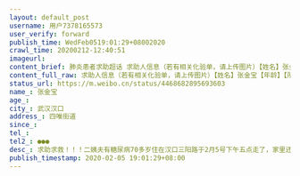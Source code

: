 ```yaml
---
layout: default_post
username: 用户7378165573
user_verify: forward
publish_time: WedFeb0519:01:29+08002020
crawl_time: 20200212-12:40:51
imageurl: 
content_brief: 肺炎患者求助超话 求助人信息（若有相关化验单，请上传图片）【姓名】张金宝【年龄】【所在城市】武汉汉口【所在小区、社区】四唯街道【患病时间】【联系方式】【其他紧急联系人】●●●【病情描述】 求助求救！！！二姨夫有糖尿病  70多岁  住在汉口三阳路 于2月5号下午五点走了，家 ...全文
content_full_raw: 求助人信息（若有相关化验单，请上传图片）【姓名】张金宝【年龄】【所在城市】武汉汉口【所在小区、社区】四唯街道【患病时间】【联系方式】【其他紧急联系人】●●●【病情描述】求助求救！！！二姨夫有糖尿病70多岁住在汉口三阳路于2月5号下午五点走了，家里还有我二姨还有我哥我哥有强制性脊柱炎免疫力低还有小侄子。二姨夫大年初一开始发烧出汗去八医院打针吃药均没有好转。呼吸困难打针时上了氧气！找四维街反应一直是等没有任何安排，今天打完针上楼时二姨夫突然晕倒呼吸窒息而死。医院也说是疑似感染新冠。二姨夫已经走了可家里人还有三人都在一个空间难免不被感染。恳求武汉各界好心人能帮忙转发尽力帮帮我二姨一家人我们在宣布封城那晚没有离开坚守在武汉我们相信党和国家医生护士也很辛苦深知没有床位不是他们不治疗。希望更多人能看到救救我二姨他们家能让全家检查一下隔离也行至少有医生护士在身边这可是一家的性命啊！求助电话：●●●我姓王我可以联系到二姨我们也去不了也看不了二姨那边家里肯定很痛苦有帮助者可以打我电话我代为转达谢谢好心人我对我的话负法律责任他们不知道微博也不会发求助我们是亲人我自己也在家隔离帮忙转发扩散希望得到救治
status_url: https://m.weibo.cn/status/4468682895693603
name_: 张金宝
age_: 
city_: 武汉汉口
address_: 四唯街道
since_: 
tel_: 
tel2_: ●●●
desc_: 求助求救！！！二姨夫有糖尿病70多岁住在汉口三阳路于2月5号下午五点走了，家里还有我二姨还有我哥我哥有强制性脊柱炎免疫力低还有小侄子。二姨夫大年初一开始发烧出汗去八医院打针吃药均没有好转。呼吸困难打针时上了氧气！找四维街反应一直是等没有任何安排，今天打完针上楼时二姨夫突然晕倒呼吸窒息而死。医院也说是疑似感染新冠。二姨夫已经走了可家里人还有三人都在一个空间难免不被感染。恳求武汉各界好心人能帮忙转发尽力帮帮我二姨一家人我们在宣布封城那晚没有离开坚守在武汉我们相信党和国家医生护士也很辛苦深知没有床位不是他们不治疗。希望更多人能看到救救我二姨他们家能让全家检查一下隔离也行至少有医生护士在身边这可是一家的性命啊！求助电话●●●我姓王我可以联系到二姨我们也去不了也看不了二姨那边家里肯定很痛苦有帮助者可以打我电话我代为转达谢谢好心人我对我的话负法律责任他们不知道微博也不会发求助我们是亲人我自己也在家隔离帮忙转发扩散希望得到救治
publish_timestamp: 2020-02-05 19:01:29+08:00
---
```

